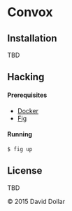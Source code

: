 # Convox

## Installation

TBD

## Hacking

#### Prerequisites

* [Docker](https://docs.docker.com/installation/)
* [Fig](http://www.fig.sh/install.html)

#### Running

```
$ fig up
```

## License

TBD

&copy; 2015 David Dollar
